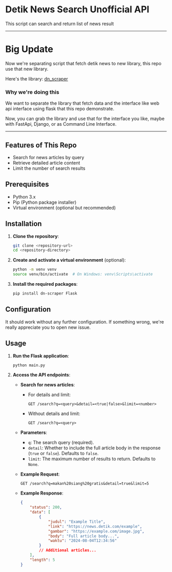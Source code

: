 # Detik News Search Unofficial API

This script can search and return list of news result

---

# Big Update

Now we're separating script that fetch detik news to new library, this repo use that new library.

Here's the library: [dn_scraper](https://pypi.org/project/dn-scraper/)

### Why we're doing this

We want to separate the library that fetch data and the interface like web api interface using flask that this repo demonstrate.

Now, you can grab the library and use that for the interface you like, maybe with FastApi, Django, or as Command Line Interface.

---

## Features of This Repo

- Search for news articles by query
- Retrieve detailed article content
- Limit the number of search results

## Prerequisites

- Python 3.x
- Pip (Python package installer)
- Virtual environment (optional but recommended)

## Installation

1. **Clone the repository**:

    ```bash
    git clone <repository-url>
    cd <repository-directory>
    ```

2. **Create and activate a virtual environment** (optional):

    ```bash
    python -m venv venv
    source venv/bin/activate  # On Windows: venv\Scripts\activate
    ```

3. **Install the required packages**:

    ```bash
    pip install dn-scraper Flask
    ```

## Configuration

It should work without any further configuration. If something wrong, we're really appreciate you to open new issue.

## Usage

1. **Run the Flask application**:

    ```bash
    python main.py
    ```

2. **Access the API endpoints**:

    - **Search for news articles**:
        - For details and limit:
            ```http
            GET /search?q=<query>&detail=<true|false>&limit=<number>
            ```
        - Without details and limit:
            ```http
            GET /search?q=<query>
            ```

    - **Parameters**:
        - `q`: The search query (required).
        - `detail`: Whether to include the full article body in the response (`true` or `false`). Defaults to `false`.
        - `limit`: The maximum number of results to return. Defaults to `None`.

    - **Example Request**:

        ```
        GET /search?q=makan%20siang%20gratis&detail=true&limit=5
        ```

    - **Example Response**:

        ```json
        {
            "status": 200,
            "data": [
                {
                    "judul": "Example Title",
                    "link": "https://news.detik.com/example",
                    "gambar": "https://example.com/image.jpg",
                    "body": "Full article body...",
                    "waktu": "2024-08-04T12:34:56"
                }
                // Additional articles...
            ],
            "length": 5
        }
        ```
